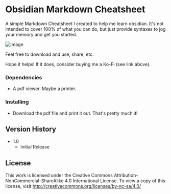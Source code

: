 
# Obsidian Markdown Cheatsheet

A simple Markdown Cheatsheet I created to help me learn obsidian. It's not intended to cover 100% of what you can do, but just provide syntaxes to jog your memory and get you started.

![image](https://github.com/user-attachments/assets/91b3caa0-877a-43e6-9154-18de2abc15e4)


Feel free to download and use, share, etc.

Hope it helps! If it does, consider buying me a Ko-Fi (see link above).

### Dependencies

* A pdf viewer. Maybe a printer.

### Installing

* Download the pdf file and print it out. That's pretty much it!

## Version History

* 1.0
    * Initial Release

## License

This work is licensed under the Creative Commons Attribution-NonCommercial-ShareAlike 4.0 International License.
To view a copy of this license, visit http://creativecommons.org/licenses/by-nc-sa/4.0/


